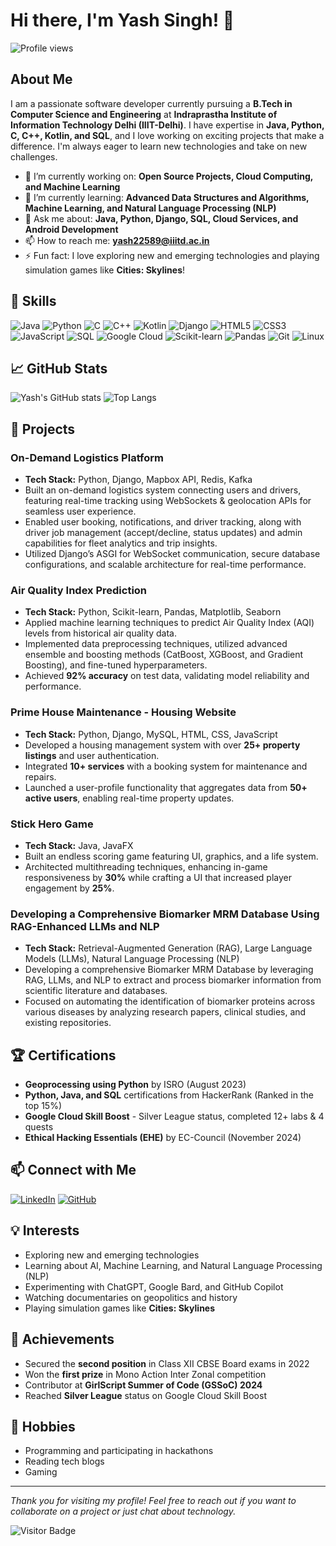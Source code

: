 # Hi there, I'm Yash Singh! 👋

![Profile views](https://shields.io/badge/Profile_Views-Count-brightgreen?style=for-the-badge)

## About Me
I am a passionate software developer currently pursuing a **B.Tech in Computer Science and Engineering** at **Indraprastha Institute of Information Technology Delhi (IIIT-Delhi)**. I have expertise in **Java, Python, C, C++, Kotlin, and SQL**, and I love working on exciting projects that make a difference. I'm always eager to learn new technologies and take on new challenges.

- 🔭 I’m currently working on: **Open Source Projects, Cloud Computing, and Machine Learning**
- 🌱 I’m currently learning: **Advanced Data Structures and Algorithms, Machine Learning, and Natural Language Processing (NLP)**
- 💬 Ask me about: **Java, Python, Django, SQL, Cloud Services, and Android Development**
- 📫 How to reach me: **yash22589@iiitd.ac.in**
- ⚡ Fun fact: I love exploring new and emerging technologies and playing simulation games like **Cities: Skylines**!

## 🚀 Skills
![Java](https://img.shields.io/badge/Java-ED8B00?style=for-the-badge&logo=java&logoColor=white)
![Python](https://img.shields.io/badge/Python-3776AB?style=for-the-badge&logo=python&logoColor=white)
![C](https://img.shields.io/badge/C-00599C?style=for-the-badge&logo=c&logoColor=white)
![C++](https://img.shields.io/badge/C++-00599C?style=for-the-badge&logo=c%2B%2B&logoColor=white)
![Kotlin](https://img.shields.io/badge/Kotlin-0095D5?style=for-the-badge&logo=kotlin&logoColor=white)
![Django](https://img.shields.io/badge/Django-092E20?style=for-the-badge&logo=django&logoColor=white)
![HTML5](https://img.shields.io/badge/HTML5-E34F26?style=for-the-badge&logo=html5&logoColor=white)
![CSS3](https://img.shields.io/badge/CSS3-1572B6?style=for-the-badge&logo=css3&logoColor=white)
![JavaScript](https://img.shields.io/badge/JavaScript-F7DF1E?style=for-the-badge&logo=javascript&logoColor=black)
![SQL](https://img.shields.io/badge/SQL-4479A1?style=for-the-badge&logo=sql&logoColor=white)
![Google Cloud](https://img.shields.io/badge/Google_Cloud-4285F4?style=for-the-badge&logo=google-cloud&logoColor=white)
![Scikit-learn](https://img.shields.io/badge/Scikit_Learn-F7931E?style=for-the-badge&logo=scikit-learn&logoColor=white)
![Pandas](https://img.shields.io/badge/Pandas-150458?style=for-the-badge&logo=pandas&logoColor=white)
![Git](https://img.shields.io/badge/Git-F05032?style=for-the-badge&logo=git&logoColor=white)
![Linux](https://img.shields.io/badge/Linux-FCC624?style=for-the-badge&logo=linux&logoColor=black)

## 📈 GitHub Stats
![Yash's GitHub stats](https://github-readme-stats.vercel.app/api?username=YSULTRA&show_icons=true&theme=radical)
![Top Langs](https://github-readme-stats.vercel.app/api/top-langs/?username=YSULTRA&layout=compact&theme=radical)

## 💼 Projects

### On-Demand Logistics Platform
- **Tech Stack:** Python, Django, Mapbox API, Redis, Kafka
- Built an on-demand logistics system connecting users and drivers, featuring real-time tracking using WebSockets & geolocation APIs for seamless user experience.
- Enabled user booking, notifications, and driver tracking, along with driver job management (accept/decline, status updates) and admin capabilities for fleet analytics and trip insights.
- Utilized Django’s ASGI for WebSocket communication, secure database configurations, and scalable architecture for real-time performance.

### Air Quality Index Prediction
- **Tech Stack:** Python, Scikit-learn, Pandas, Matplotlib, Seaborn
- Applied machine learning techniques to predict Air Quality Index (AQI) levels from historical air quality data.
- Implemented data preprocessing techniques, utilized advanced ensemble and boosting methods (CatBoost, XGBoost, and Gradient Boosting), and fine-tuned hyperparameters.
- Achieved **92% accuracy** on test data, validating model reliability and performance.

### Prime House Maintenance - Housing Website
- **Tech Stack:** Python, Django, MySQL, HTML, CSS, JavaScript
- Developed a housing management system with over **25+ property listings** and user authentication.
- Integrated **10+ services** with a booking system for maintenance and repairs.
- Launched a user-profile functionality that aggregates data from **50+ active users**, enabling real-time property updates.

### Stick Hero Game
- **Tech Stack:** Java, JavaFX
- Built an endless scoring game featuring UI, graphics, and a life system.
- Architected multithreading techniques, enhancing in-game responsiveness by **30%** while crafting a UI that increased player engagement by **25%**.

### Developing a Comprehensive Biomarker MRM Database Using RAG-Enhanced LLMs and NLP
- **Tech Stack:** Retrieval-Augmented Generation (RAG), Large Language Models (LLMs), Natural Language Processing (NLP)
- Developing a comprehensive Biomarker MRM Database by leveraging RAG, LLMs, and NLP to extract and process biomarker information from scientific literature and databases.
- Focused on automating the identification of biomarker proteins across various diseases by analyzing research papers, clinical studies, and existing repositories.

## 🏆 Certifications
- **Geoprocessing using Python** by ISRO (August 2023)
- **Python, Java, and SQL** certifications from HackerRank (Ranked in the top 15%)
- **Google Cloud Skill Boost** - Silver League status, completed 12+ labs & 4 quests
- **Ethical Hacking Essentials (EHE)** by EC-Council (November 2024)

## 📫 Connect with Me
[![LinkedIn](https://img.shields.io/badge/LinkedIn-%230077B5.svg?style=for-the-badge&logo=linkedin&logoColor=white)](https://www.linkedin.com/in/yash-singh-a1990025b/)
[![GitHub](https://img.shields.io/badge/GitHub-%23121011.svg?style=for-the-badge&logo=github&logoColor=white)](https://github.com/YSULTRA)

## 💡 Interests
- Exploring new and emerging technologies
- Learning about AI, Machine Learning, and Natural Language Processing (NLP)
- Experimenting with ChatGPT, Google Bard, and GitHub Copilot
- Watching documentaries on geopolitics and history
- Playing simulation games like **Cities: Skylines**

## 🏅 Achievements
- Secured the **second position** in Class XII CBSE Board exams in 2022
- Won the **first prize** in Mono Action Inter Zonal competition
- Contributor at **GirlScript Summer of Code (GSSoC) 2024**
- Reached **Silver League** status on Google Cloud Skill Boost

## 🌟 Hobbies
- Programming and participating in hackathons
- Reading tech blogs
- Gaming

---

*Thank you for visiting my profile! Feel free to reach out if you want to collaborate on a project or just chat about technology.*

![Visitor Badge](https://visitor-badge.laobi.icu/badge?page_id=YSULTRA.YSULTRA)
